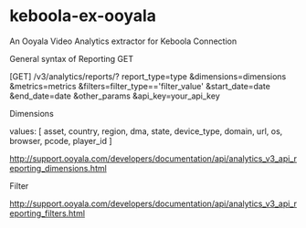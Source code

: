 # keboola-ex-ooyala

An Ooyala Video Analytics extractor for Keboola Connection


General syntax of Reporting GET

[GET] /v3/analytics/reports/?
  report_type=type
  &dimensions=dimensions
  &metrics=metrics
  &filters=filter_type=='filter_value'
  &start_date=date
  &end_date=date
  &other_params
  &api_key=your_api_key

Dimensions

values: [ asset, country, region, dma, state, device_type, domain, url, os, browser, pcode, player_id ]

http://support.ooyala.com/developers/documentation/api/analytics_v3_api_reporting_dimensions.html


Filter

http://support.ooyala.com/developers/documentation/api/analytics_v3_api_reporting_filters.html
